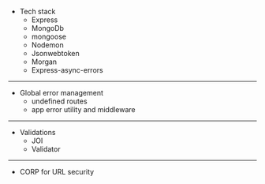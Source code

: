 - Tech stack
  - Express
  - MongoDb
  - mongoose
  - Nodemon
  - Jsonwebtoken
  - Morgan
  - Express-async-errors

---

- Global error management
  - undefined routes
  - app error utility and middleware

---

- Validations
  - JOI
  - Validator

---

- CORP for URL security
